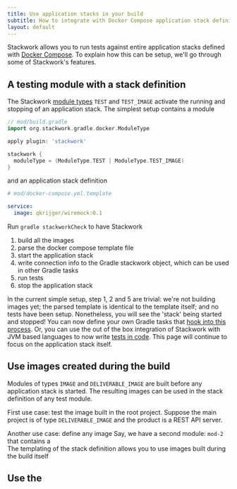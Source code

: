 ```yaml
---
title: Use application stacks in your build
subtitle: How to integrate with Docker Compose application stack definitions
layout: default
---
```

Stackwork allows you to run tests against entire application stacks defined with [Docker Compose](https://docs.docker.com/compose/).
To explain how this can be setup, we'll go through some of Stackwork's features.

## A testing module with a stack definition
 
The Stackwork [module types](/reference/modules/) `TEST` and `TEST_IMAGE` activate the running and stopping of an application stack.
The simplest setup contains a module

~~~ groovy
// mod/build.gradle
import org.stackwork.gradle.docker.ModuleType

apply plugin: 'stackwork'

stackwork {
  moduleType = (ModuleType.TEST | ModuleType.TEST_IMAGE) 
}
~~~

and an application stack definition

~~~ yml
# mod/docker-compose.yml.template

service:
  image: qkrijger/wiremock:0.1
~~~

Run `gradle stackworkCheck` to have Stackwork

1. build all the images 
2. parse the docker compose template file
3. start the application stack
4. write connection info to the Gradle stackwork object, which can be used in other Gradle tasks
5. run tests
6. stop the application stack

In the current simple setup, step 1, 2 and 5 are trivial: we're not building images yet; the parsed template is identical to the template
 itself; and no tests have been setup. Nonetheless, you will see the 'stack' being started and stopped!
 You can now define your own Gradle tasks that [hook into this process](/reference/gradle-tasks/).
 Or, you can use the out of the box integration of Stackwork with JVM based languages to now write [tests in code](/usage/tests-in-code/).
 This page will continue to focus on the application stack itself.

## Use images created during the build

Modules of types `IMAGE` and `DELIVERABLE_IMAGE` are built before any application stack is started.
The resulting images can be used in the stack definition of any test module.

First use case: test the image built in the root project.
Suppose the main project is of type `DELIVERABLE_IMAGE` and the product is a REST API server.


Another use case: define any image 
Say, we have a second module: `mod-2` that contains a  
The templating of the stack definition allows you to use images built during the build itself

## Use the
